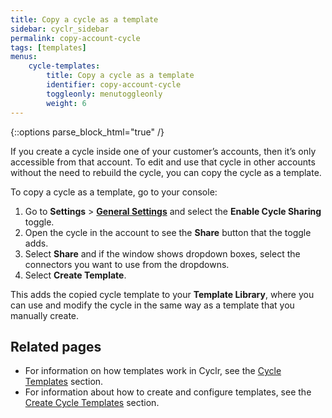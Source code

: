```yaml
---
title: Copy a cycle as a template
sidebar: cyclr_sidebar
permalink: copy-account-cycle
tags: [templates]
menus:
    cycle-templates:
        title: Copy a cycle as a template
        identifier: copy-account-cycle
        toggleonly: menutoggleonly
        weight: 6
---
```

{::options parse_block_html="true" /}
<section class="card">

If you create a cycle inside one of your customer’s accounts, then it’s only accessible from that account. To edit and use that cycle in other accounts without the need to rebuild the cycle, you can copy the cycle as a template.

To copy a cycle as a template, go to your console:

1. Go to **Settings** > [**General Settings**](console-general-settings) and select the **Enable Cycle Sharing** toggle.
2. Open the cycle in the account to see the **Share** button that the toggle adds.
3. Select **Share** and if the window shows dropdown boxes, select the connectors you want to use from the dropdowns.
4. Select **Create Template**.

This adds the copied cycle template to your **Template Library**, where you can use and modify the cycle in the same way as a template that you manually create.

</section>
<section class="card">

## Related pages

* For information on how templates work in Cyclr, see the [Cycle Templates](https://docs.cyclr.com/cycle-templates) section.
* For information about how to create and configure templates, see the [Create Cycle Templates](https://docs.cyclr.com/template-builder) section.

</section>
